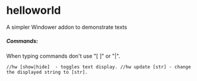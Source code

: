 # helloworld
 A simpler Windower addon to demonstrate texts

##### Commands:
When typing commands don't use "[ ]" or "|".

`//hw [show|hide]  - toggles text display.
//hw update [str] - change the displayed string to [str].`
